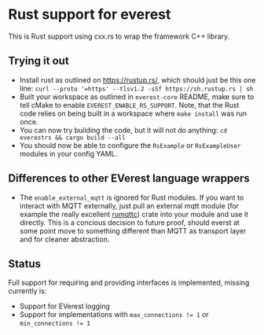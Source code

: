 # Rust support for everest

This is Rust support using cxx.rs to wrap the framework C++ library.

## Trying it out

  - Install rust as outlined on <https://rustup.rs/>, which should just be this
    one line: `curl --proto '=https' --tlsv1.2 -sSf https://sh.rustup.rs | sh`
  - Built your workspace as outlined in `everest-core` README, make sure to tell
    cMake to enable `EVEREST_ENABLE_RS_SUPPORT`. Note, that the Rust code relies
    on being built in a workspace where `make install` was run once.
  - You can now try building the code, but it will not do anything: `cd everestrs
    && cargo build --all`
  - You should now be able to configure the `RsExample` or `RsExampleUser` modules in your config
    YAML.

## Differences to other EVerest language wrappers

  - The `enable_external_mqtt` is ignored for Rust modules. If you want to interact
    with MQTT externally, just pull an external mqtt module (for example the
    really excellent [rumqttc](https://docs.rs/rumqttc/latest/rumqttc/)) crate
    into your module and use it directly. This is a concious decision to future
    proof, should everst at some point move to something different than MQTT as
    transport layer and for cleaner abstraction.

## Status

Full support for requiring and providing interfaces is implemented, missing
currently is:

  - Support for EVerest logging
  - Support for implementations with `max_connections != 1` or `min_connections != 1`
